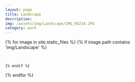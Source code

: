 ```yaml
---
layout: page
title: Landscape
description: 
img: /assets/img/Landscape/IMG_E8214.JPG
category: work
---
```


<div class="container">


{% for image in site.static_files %}
    {% if image.path contains 'img/Landscape' %}
        <div class="row p-1">  
            <div class="col-md">
                <img class="img-fluid rounded z-depth-1" src="{{ site.baseurl }}{{ image.path | relative_url }}" alt="" title="Eyestocker"/>
            </div>
        </div>

    {% endif %}
{% endfor %}

</div>